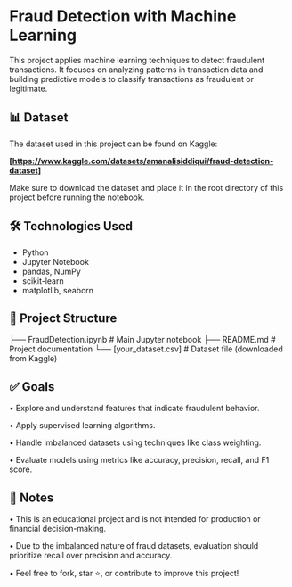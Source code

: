 # Fraud Detection with Machine Learning

This project applies machine learning techniques to detect fraudulent transactions. It focuses on analyzing patterns in transaction data and building predictive models to classify transactions as fraudulent or legitimate.

## 📊 Dataset

The dataset used in this project can be found on Kaggle:

**[https://www.kaggle.com/datasets/amanalisiddiqui/fraud-detection-dataset]**

Make sure to download the dataset and place it in the root directory of this project before running the notebook.

## 🛠️ Technologies Used

- Python
- Jupyter Notebook
- pandas, NumPy
- scikit-learn
- matplotlib, seaborn

## 📁 Project Structure

├── FraudDetection.ipynb # Main Jupyter notebook
├── README.md # Project documentation
└── [your_dataset.csv] # Dataset file (downloaded from Kaggle)


## ✅ Goals
  • Explore and understand features that indicate fraudulent behavior.

  • Apply supervised learning algorithms.

  • Handle imbalanced datasets using techniques like class weighting.

  • Evaluate models using metrics like accuracy, precision, recall, and F1 score.

## 📌 Notes
  • This is an educational project and is not intended for production or financial decision-making.

  • Due to the imbalanced nature of fraud datasets, evaluation should prioritize recall over precision and accuracy.

  • Feel free to fork, star ⭐️, or contribute to improve this project!

  
